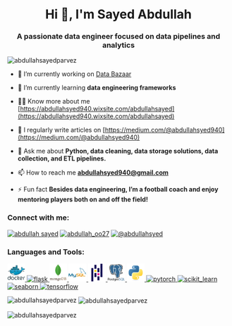 <h1 align="center">Hi 👋, I'm Sayed Abdullah</h1>
<h3 align="center">A passionate data engineer focused on data pipelines and analytics</h3>

<p align="left"> <img src="https://komarev.com/ghpvc/?username=abdullahsayedparvez&label=Profile%20views&color=0e75b6&style=flat" alt="abdullahsayedparvez" /> </p>

- 🔭 I’m currently working on [Data Bazaar](https://github.com/abdullahsayedparvez/data_bazaar)

- 🌱 I’m currently learning **data engineering frameworks**

- 👨‍💻 Know more about me [https://abdullahsyed940.wixsite.com/abdullahsayed](https://abdullahsyed940.wixsite.com/abdullahsayed)

- 📝 I regularly write articles on [https://medium.com/@abdullahsyed940](https://medium.com/@abdullahsyed940)

- 💬 Ask me about **Python, data cleaning, data storage solutions, data collection, and ETL pipelines.**

- 📫 How to reach me **abdullahsyed940@gmail.com**

- ⚡ Fun fact **Besides data engineering, I’m a football coach and enjoy mentoring players both on and off the field!**

<h3 align="left">Connect with me:</h3>
<p align="left">
<a href="https://linkedin.com/in/abdullah sayed" target="blank"><img align="center" src="https://raw.githubusercontent.com/rahuldkjain/github-profile-readme-generator/master/src/images/icons/Social/linked-in-alt.svg" alt="abdullah sayed" height="30" width="40" /></a>
<a href="https://instagram.com/abdullah_oo27" target="blank"><img align="center" src="https://raw.githubusercontent.com/rahuldkjain/github-profile-readme-generator/master/src/images/icons/Social/instagram.svg" alt="abdullah_oo27" height="30" width="40" /></a>
<a href="https://medium.com/@abdullahsyed" target="blank"><img align="center" src="https://raw.githubusercontent.com/rahuldkjain/github-profile-readme-generator/master/src/images/icons/Social/medium.svg" alt="@abdullahsyed" height="30" width="40" /></a>
</p>

<h3 align="left">Languages and Tools:</h3>
<p align="left"> <a href="https://www.docker.com/" target="_blank" rel="noreferrer"> <img src="https://raw.githubusercontent.com/devicons/devicon/master/icons/docker/docker-original-wordmark.svg" alt="docker" width="40" height="40"/> </a> <a href="https://flask.palletsprojects.com/" target="_blank" rel="noreferrer"> <img src="https://www.vectorlogo.zone/logos/pocoo_flask/pocoo_flask-icon.svg" alt="flask" width="40" height="40"/> </a> <a href="https://www.mongodb.com/" target="_blank" rel="noreferrer"> <img src="https://raw.githubusercontent.com/devicons/devicon/master/icons/mongodb/mongodb-original-wordmark.svg" alt="mongodb" width="40" height="40"/> </a> <a href="https://www.mysql.com/" target="_blank" rel="noreferrer"> <img src="https://raw.githubusercontent.com/devicons/devicon/master/icons/mysql/mysql-original-wordmark.svg" alt="mysql" width="40" height="40"/> </a> <a href="https://pandas.pydata.org/" target="_blank" rel="noreferrer"> <img src="https://raw.githubusercontent.com/devicons/devicon/2ae2a900d2f041da66e950e4d48052658d850630/icons/pandas/pandas-original.svg" alt="pandas" width="40" height="40"/> </a> <a href="https://www.postgresql.org" target="_blank" rel="noreferrer"> <img src="https://raw.githubusercontent.com/devicons/devicon/master/icons/postgresql/postgresql-original-wordmark.svg" alt="postgresql" width="40" height="40"/> </a> <a href="https://www.python.org" target="_blank" rel="noreferrer"> <img src="https://raw.githubusercontent.com/devicons/devicon/master/icons/python/python-original.svg" alt="python" width="40" height="40"/> </a> <a href="https://pytorch.org/" target="_blank" rel="noreferrer"> <img src="https://www.vectorlogo.zone/logos/pytorch/pytorch-icon.svg" alt="pytorch" width="40" height="40"/> </a> <a href="https://scikit-learn.org/" target="_blank" rel="noreferrer"> <img src="https://upload.wikimedia.org/wikipedia/commons/0/05/Scikit_learn_logo_small.svg" alt="scikit_learn" width="40" height="40"/> </a> <a href="https://seaborn.pydata.org/" target="_blank" rel="noreferrer"> <img src="https://seaborn.pydata.org/_images/logo-mark-lightbg.svg" alt="seaborn" width="40" height="40"/> </a> <a href="https://www.tensorflow.org" target="_blank" rel="noreferrer"> <img src="https://www.vectorlogo.zone/logos/tensorflow/tensorflow-icon.svg" alt="tensorflow" width="40" height="40"/> </a> </p>

<p><img align="left" src="https://github-readme-stats.vercel.app/api/top-langs?username=abdullahsayedparvez&show_icons=true&locale=en&layout=compact" alt="abdullahsayedparvez" /></p>

<p>&nbsp;<img align="center" src="https://github-readme-stats.vercel.app/api?username=abdullahsayedparvez&show_icons=true&locale=en" alt="abdullahsayedparvez" /></p>

<p><img align="center" src="https://github-readme-streak-stats.herokuapp.com/?user=abdullahsayedparvez&" alt="abdullahsayedparvez" /></p>
